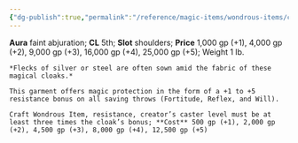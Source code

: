 ```yaml
---
{"dg-publish":true,"permalink":"/reference/magic-items/wondrous-items/cloak-of-resistance/","dgHomeLink":true,"dgPassFrontmatter":false}
---
```


**Aura** faint abjuration; **CL** 5th; **Slot** shoulders; **Price** 1,000 gp (+1), 4,000 gp (+2), 9,000 gp (+3), 16,000 gp (+4), 25,000 gp (+5); Weight 1 lb.

```ad-description
*Flecks of silver or steel are often sown amid the fabric of these magical cloaks.*
```

```ad-effect
This garment offers magic protection in the form of a +1 to +5 resistance bonus on all saving throws (Fortitude, Reflex, and Will).
```

```ad-conreq
Craft Wondrous Item, resistance, creator’s caster level must be at least three times the cloak’s bonus; **Cost** 500 gp (+1), 2,000 gp (+2), 4,500 gp (+3), 8,000 gp (+4), 12,500 gp (+5)
```
